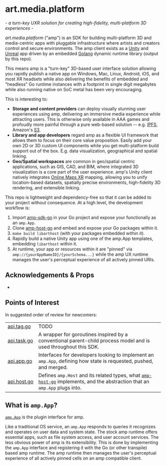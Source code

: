 # art.media.platform

_- a turn-key UXR solution for creating high-fidelity, multi-platform 3D experiences -_


_art.media.platform_ ("amp") is an SDK for building multi-platform 3D and media-centric apps with pluggable infrastructure where artists and creators control and secure environments. The amp client exists as a [Unity](https://unreal.com) and [Unreal](https://unreal.com) app driven by an embedded [Golang](https://golang.org) dynamic runtime library (output by this repo). 

This means amp is a "turn-key" 3D-based user interface solution allowing you rapidly publish a native app on Windows, Mac, Linux, Android, iOS, and most XR headsets while also delivering the benefits of embedded and "headless" Go runtime instances with a footprint in single digit megabytes while also running native on SoC metal has been very encouraging.

This is interesting to:

- **Storage and content providers** can deploy visually stunning user experiences using amp, delivering an immersive media experience while attracting users. This is otherwise only available in AAA games and profoudly more painful through a pure web-based solution -- e.g. [IPFS](https://www.ipfs.com/), Amazon's [S3](https://aws.amazon.com/s3/).
- **Library and app developers** regard amp as a flexible UI framework that allows them to focus on their core value proposition. Easily add your own 2D or 3D custom UI components while you get multi-platform build support out of the box. E.g. data visualization, geographical and spatial linking.
- **Geo/Spatial workspaces** are common in geo/spatial centric applications, such as GIS, CAD, and BIM, where integrated 3D visualization is a core part of the user experience.  amp's Unity client natively integrates [Online Maps XR](https://infinity-code.com/assets/online-maps) mapping, allowing you to unify location-based datasets, spatially precise environments, high-fidelity 3D rendering, and extensible linking.

This repo is lightweight and dependency-free so that it can be added to your project without consequence. At a high level, the development workflow is:

1. Import [amp-sdk-go](https://github.com/art-media-platform/amp-sdk-go) in your Go project and expose your functionally as an `amp.App`.
2. Clone [amp-host-go](https://github.com/art-media-platform/amp-host-go) and embed and expose your Go packages within it.
3. `make build libarthost` (with your packages embedded within it).
4. Rapidly build a native Unity app using one of the amp.App templates, embedding `libarthost` within it.
5. At runtime, your app or resources within it are "pinned" via `amp://{yourAppNameID}/{yourSchema...}` while the amp UX runtime manages the user's perceptual experience of all actively pinned URIs.


## Acknowledgements & Props

- 

## Points of Interest

In suggested order of review for newcomers:

|                                                                                                   |                                                                                                                                                                                 |
| ------------------------------------------------------------------------------------------------- | ------------------------------------------------------------------------------------------------------------------------------------------------------------------------------- |
| [api.tag.go](https://github.com/art-media-platform/amp-sdk-go/blob/main/stdlib/tag/api.tag.go) | TODO                                                                 |
| [api.task.go](https://github.com/art-media-platform/amp-sdk-go/blob/main/stdlib/task/api.task.go) | A wrapper for goroutines inspired by a conventional parent-child process model and is used throughout this SDK.                                                                 |
| [api.app.go](https://github.com/art-media-platform/amp-sdk-go/blob/main/amp/api.app.go)           | Interfaces for developers looking to implement an `amp.App`, defining how state is requested, pushed, and merged.                                                               |
| [api.host.go](https://github.com/art-media-platform/amp-sdk-go/blob/main/amp/api.host.go)         | Defines `amp.Host` and its related types, what [`amp-host-go`](https://github.com/art-media-platform/amp-host-go) implements, and the abstraction that an `amp.App` plugs into. |

## What is `amp.App`?

[`amp.App`](https://github.com/art-media-platform/amp-sdk-go/blob/main/amp/api.app.go) is the plugin interface for amp.

Like a traditional OS service, an `amp.App` responds to queries it recognizes and operates on user data and system state. The stock amp runtime offers essential apps, such as file system access, and user account services. The less obvious power of amp is its extensibility. This is done by implementing the `amp.App` interface and registering it with the Go (or other transpile) based amp runtime. The amp runtime then manages the user's perceptual experience of all actively pinned cells on an amp compatible client.
